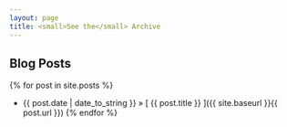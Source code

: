 ```yaml
---
layout: page
title: <small>See the</small> Archive
---
```


## Blog Posts

{% for post in site.posts %}
  * {{ post.date | date_to_string }} &raquo; [ {{ post.title }} ]({{ site.baseurl }}{{ post.url }})
  {% endfor %}
